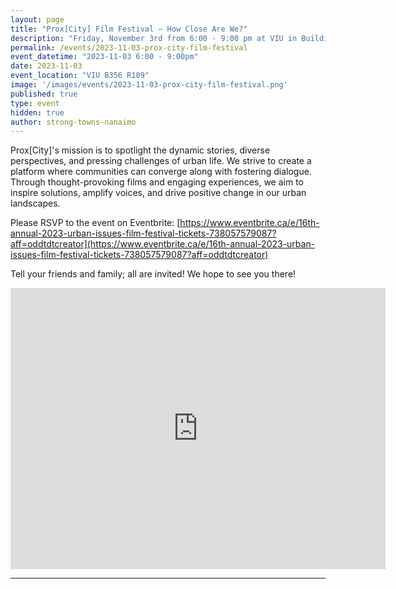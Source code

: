 ```yaml
---
layout: page
title: "Prox[City] Film Festival – How Close Are We?"
description: "Friday, November 3rd from 6:00 - 9:00 pm at VIU in Building 356 and Room 109. The festival's vision for 2023 is to educate and inspire people to promote sustainable cities by showcasing the possibilities of walkable, accessible, and car-free urban centres." 
permalink: /events/2023-11-03-prox-city-film-festival
event_datetime: "2023-11-03 6:00 - 9:00pm"
date: 2023-11-03
event_location: "VIU B356 R109"
image: '/images/events/2023-11-03-prox-city-film-festival.png'
published: true
type: event
hidden: true
author: strong-towns-nanaimo
---
```


Prox[City]'s mission is to spotlight the dynamic stories, diverse perspectives, and pressing challenges of urban life. We strive to create a platform where communities can converge along with fostering dialogue. Through thought-provoking films and engaging experiences, we aim to inspire solutions, amplify voices, and drive positive change in our urban landscapes.

Please RSVP to the event on Eventbrite: [https://www.eventbrite.ca/e/16th-annual-2023-urban-issues-film-festival-tickets-738057579087?aff=oddtdtcreator](https://www.eventbrite.ca/e/16th-annual-2023-urban-issues-film-festival-tickets-738057579087?aff=oddtdtcreator)

Tell your friends and family; all are invited! We hope to see you there!

<iframe src="https://www.google.com/maps/embed?pb=!1m18!1m12!1m3!1d1162.2765133352605!2d-123.96851047528156!3d49.15838518536191!2m3!1f0!2f0!3f0!3m2!1i1024!2i768!4f13.1!3m3!1m2!1s0x5488a3ecae57398b%3A0xefc082a7d5b04785!2sVIU%20Education%2FSocial%20Science!5e0!3m2!1sen!2sca!4v1698548307091!5m2!1sen!2sca" width="600" height="450" style="border:0;" allowfullscreen="" loading="lazy" referrerpolicy="no-referrer-when-downgrade"></iframe>

***